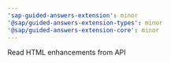```yaml
---
'sap-guided-answers-extension': minor
'@sap/guided-answers-extension-types': minor
'@sap/guided-answers-extension-core': minor
---
```


Read HTML enhancements from API

